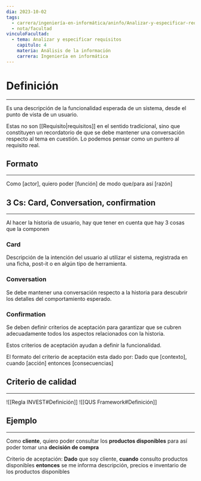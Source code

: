 ```yaml
---
dia: 2023-10-02
tags:
  - carrera/ingeniería-en-informática/aninfo/Analizar-y-especificar-requisitos
  - nota/facultad
vinculoFacultad:
  - tema: Analizar y especificar requisitos
    capitulo: 4
    materia: Análisis de la información
    carrera: Ingeniería en informática
---
```

# Definición
---
Es una descripción de la funcionalidad esperada de un sistema, desde el punto de vista de un usuario.

Estas no son [[Requisito|requisitos]] en el sentido tradicional, sino que constituyen un recordatorio de que se debe mantener una conversación respecto al tema en cuestión. Lo podemos pensar como un puntero al requisito real.

## Formato
---
Como [actor], quiero poder [función] de modo que/para así [razón]

## 3 Cs: Card, Conversation, confirmation
---
Al hacer la historia de usuario, hay que tener en cuenta que hay 3 cosas que la componen

### Card
Descripción de la intención del usuario al utilizar el sistema, registrada en una ficha, post-it o en algún tipo de herramienta.

### Conversation
Se debe mantener una conversación respecto a la historia para descubrir los detalles del comportamiento esperado.

### Confirmation
Se deben definir criterios de aceptación para garantizar que se cubren adecuadamente todos los aspectos relacionados con la historia.

Estos criterios de aceptación ayudan a definir la funcionalidad.

El formato del criterio de aceptación esta dado por:
	Dado que [contexto], cuando [acción] entonces [consecuencias]

## Criterio de calidad
---
![[Regla INVEST#Definición]]
![[QUS Framework#Definición]]

## Ejemplo
---
Como **cliente**, quiero poder consultar los **productos disponibles** para así poder tomar una **decisión de compra**

Criterio de aceptación:
**Dado** que soy cliente, 
**cuando** consulto productos disponibles 
**entonces** se me informa descripción, precios e inventario de los productos disponibles